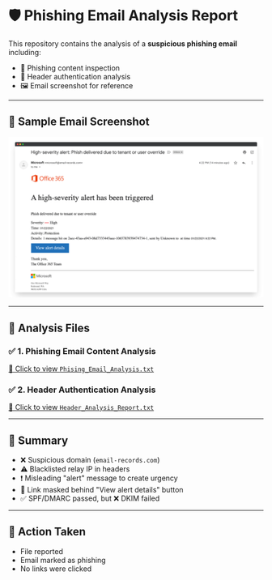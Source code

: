# 🛡️ Phishing Email Analysis Report

This repository contains the analysis of a **suspicious phishing email** including:

- 📄 Phishing content inspection
- 🧠 Header authentication analysis
- 🖼️ Email screenshot for reference

---

## 📌 Sample Email Screenshot

![Phishing Screenshot](https://github.com/ramdubey18/Phising_Email_Analysis/blob/main/phishing_email_sample.png)

---

## 📄 Analysis Files

### ✅ 1. Phishing Email Content Analysis

[📂 Click to view `Phising_Email_Analysis.txt`](./Phising_Email_Analysis.txt)

### ✅ 2. Header Authentication Analysis

[📂 Click to view `Header_Analysis_Report.txt`](./Header_Analysis_Report.txt)

---

## 🧠 Summary

- ❌ Suspicious domain (`email-records.com`)
- ⚠️ Blacklisted relay IP in headers
- ❗ Misleading "alert" message to create urgency
- 🔗 Link masked behind "View alert details" button
- ✅ SPF/DMARC passed, but ❌ DKIM failed

---

## 🔐 Action Taken

- File reported
- Email marked as phishing
- No links were clicked
